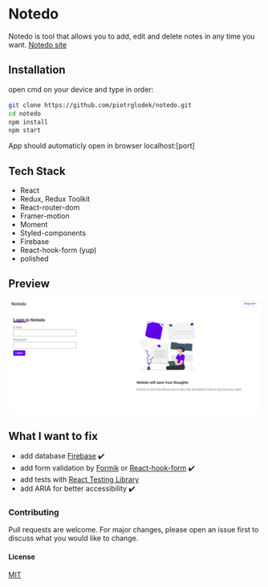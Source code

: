 # Notedo

Notedo is tool that allows you to add, edit and delete notes in any time you want.
[Notedo site](https://notedo.netlify.app/)

## Installation

open cmd on your device and type in order:

```bash
git clone https://github.com/piotrglodek/notedo.git
cd notedo
npm install
npm start
```

App should automaticly open in browser localhost:[port]

## Tech Stack

- React
- Redux, Redux Toolkit
- React-router-dom
- Framer-motion
- Moment
- Styled-components
- Firebase
- React-hook-form (yup)
- polished

## Preview

![Notedo desktop](./notedo.png)

## What I want to fix

- add database [Firebase](https://firebase.google.com) ✔️
- add form validation by [Formik](https://formik.org) or [React-hook-form](https://react-hook-form.com/) ✔️
- add tests with [React Testing Library](https://testing-library.com/docs/react-testing-library/intro)
- add ARIA for better accessibility ✔️

### Contributing

Pull requests are welcome. For major changes, please open an issue first to discuss what you would like to change.

#### License

[MIT](https://choosealicense.com/licenses/mit/)
